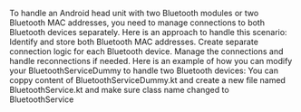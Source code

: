 To handle an Android head unit with two Bluetooth modules or two Bluetooth MAC addresses, you need to manage connections to both Bluetooth devices separately. Here is an approach to handle this scenario:  
Identify and store both Bluetooth MAC addresses.
Create separate connection logic for each Bluetooth device.
Manage the connections and handle reconnections if needed.
Here is an example of how you can modify your BluetoothServiceDummy to handle two Bluetooth devices:
You can coppy content of BluetoothServiceDummy.kt and create a new file named BluetoothService.kt and make sure class name changed to BluetoothService